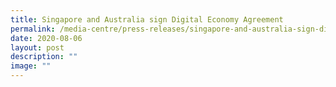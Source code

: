 ```yaml
---
title: Singapore and Australia sign Digital Economy Agreement
permalink: /media-centre/press-releases/singapore-and-australia-sign-digital-economy-agreement/
date: 2020-08-06
layout: post
description: ""
image: ""
---
```

